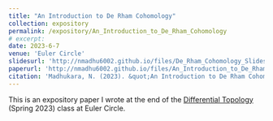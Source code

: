 ```yaml
---
title: "An Introduction to De Rham Cohomology"
collection: expository
permalink: /expository/An_Introduction_to_De_Rham_Cohomology
# excerpt: 
date: 2023-6-7
venue: 'Euler Circle'
slidesurl: 'http://nmadhu6002.github.io/files/De_Rham_Cohomology_Slides.pdf'
paperurl: 'http://nmadhu6002.github.io/files/An_Introduction_to_De_Rham_Cohomology.pdf'
citation: 'Madhukara, N. (2023). &quot;An Introduction to De Rham Cohomology.&quot; <i>Euler Circle</i>.'
---
```


This is an expository paper I wrote at the end of the [Differential Topology](https://eulercircle.com/differential-topology/) (Spring 2023) class at Euler Circle.